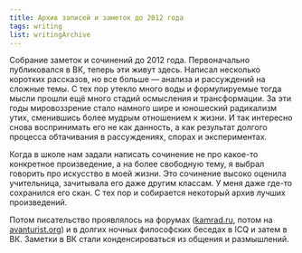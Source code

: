 ```yaml
---
title: Архив записей и заметок до 2012 года
tags: writing
list: writingArchive
---
```


Собрание заметок и сочинений до 2012 года. Первоначально публиковался в ВК, теперь эти живут здесь. Написал несколько коротких рассказов, но все больше — анализа и рассуждений на сложные темы. С тех пор утекло много воды и формулируемые тогда мысли прошли ещё много стадий осмысления и трансформации. За эти годы мировоззрение стало намного шире и юношеский радикализм утих, сменившись более мудрым отношением к жизни. И так интересно снова воспринимать его не как данность, а как результат долгого процесса обтачивания в рассуждениях, спорах и экспериментах. 

Когда в школе нам задали написать сочинение не про какое-то конкретное произведение, а на более свободную тему, я выбрал говорить про искусство в моей жизни. Это сочинение высоко оценила учительница, зачитывала его даже другим классам. У меня даже где-то сохранился его скан. С тех пор и собирается некоторый архив лучших произведений. 

Потом писательство проявлялось на форумах ([kamrad.ru](https://forum.kamrad.ru/), потом на [avanturist.org](https://lurkmore.to/Avanturist)) и в долгих ночных философских беседах в ICQ и затем в ВК. Заметки в ВК стали конденсироваться из общения и размышлений. 
